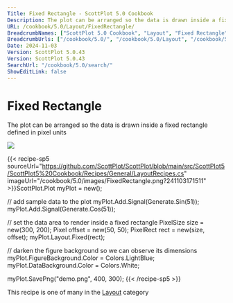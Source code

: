 ```yaml
---
Title: Fixed Rectangle - ScottPlot 5.0 Cookbook
Description: The plot can be arranged so the data is drawn inside a fixed rectangle defined in pixel units
URL: /cookbook/5.0/Layout/FixedRectangle/
BreadcrumbNames: ["ScottPlot 5.0 Cookbook", "Layout", "Fixed Rectangle"]
BreadcrumbUrls: ["/cookbook/5.0/", "/cookbook/5.0/Layout", "/cookbook/5.0/Layout/FixedRectangle"]
Date: 2024-11-03
Version: ScottPlot 5.0.43
Version: ScottPlot 5.0.43
SearchUrl: "/cookbook/5.0/search/"
ShowEditLink: false
---
```



<div class='d-flex align-items-center mt-5'>
<h1 class='me-2 text-dark my-0 border-0'>Fixed Rectangle</h1>
</div>

The plot can be arranged so the data is drawn inside a fixed rectangle defined in pixel units

[![](/cookbook/5.0/images/FixedRectangle.png?241103171511)](/cookbook/5.0/images/FixedRectangle.png?241103171511)

{{< recipe-sp5 sourceUrl="https://github.com/ScottPlot/ScottPlot/blob/main/src/ScottPlot5/ScottPlot5%20Cookbook/Recipes/General/LayoutRecipes.cs" imageUrl="/cookbook/5.0/images/FixedRectangle.png?241103171511" >}}ScottPlot.Plot myPlot = new();

// add sample data to the plot
myPlot.Add.Signal(Generate.Sin(51));
myPlot.Add.Signal(Generate.Cos(51));

// set the data area to render inside a fixed rectangle
PixelSize size = new(300, 200);
Pixel offset = new(50, 50);
PixelRect rect = new(size, offset);
myPlot.Layout.Fixed(rect);

// darken the figure background so we can observe its dimensions
myPlot.FigureBackground.Color = Colors.LightBlue;
myPlot.DataBackground.Color = Colors.White;

myPlot.SavePng("demo.png", 400, 300);
{{< /recipe-sp5 >}}

<div class='my-5 text-center'>This recipe is one of many in the <a href='/cookbook/5.0/Layout'>Layout</a> category</div>


